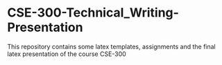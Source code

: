 # CSE-300-Technical_Writing-Presentation
This repository contains some latex templates, assignments and the final latex presentation of the course CSE-300 
